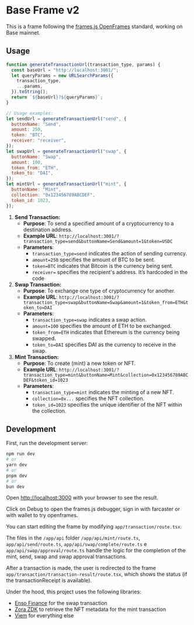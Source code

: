 # Base Frame v2

This is a frame following the [frames.js OpenFrames](https://framesjs.org/middleware/openframes) standard, working on Base mainnet.

## Usage

```jsx
function generateTransactionUrl(transaction_type, params) {
  const baseUrl = "http://localhost:3001/";
  let queryParams = new URLSearchParams({
    transaction_type,
    ...params,
  }).toString();
  return `${baseUrl}?${queryParams}`;
}

// Usage examples:
let sendUrl = generateTransactionUrl("send", {
  buttonName: "Send",
  amount: 250,
  token: "BTC",
  receiver: "receiver",
});
let swapUrl = generateTransactionUrl("swap", {
  buttonName: "Swap",
  amount: 100,
  token_from: "ETH",
  token_to: "DAI",
});
let mintUrl = generateTransactionUrl("mint", {
  buttonName: "Mint",
  collection: "0x123456789ABCDEF",
  token_id: 1023,
});
```

1. **Send Transaction:**
   - **Purpose**: To send a specified amount of a cryptocurrency to a destination address.
   - **Example URL**: `http://localhost:3001/?transaction_type=send&buttonName=Send&amount=1&token=USDC`
   - **Parameters**:
     - `transaction_type=send` indicates the action of sending currency.
     - `amount=250` specifies the amount of BTC to be sent.
     - `token=BTC` indicates that Bitcoin is the currency being sent.
     - `receiver=` specifies the recipient's address. It’s hardcoded in the code
2. **Swap Transaction:**
   - **Purpose**: To exchange one type of cryptocurrency for another.
   - **Example URL**: `http://localhost:3001/?transaction_type=swap&buttonName=Swap&amount=1&token_from=ETH&token_to=DAI`
   - **Parameters**:
     - `transaction_type=swap` indicates a swap action.
     - `amount=100` specifies the amount of ETH to be exchanged.
     - `token_from=ETH` indicates that Ethereum is the currency being swapped.
     - `token_to=DAI` specifies DAI as the currency to receive in the swap.
3. **Mint Transaction:**
   - **Purpose**: To create (mint) a new token or NFT.
   - **Example URL**: `http://localhost:3001/?transaction_type=mint&buttonName=Mint&collection=0x123456789ABCDEF&token_id=1023`
   - **Parameters**:
     - `transaction_type=mint` indicates the minting of a new NFT.
     - `collection=0x...` specifies the NFT collection.
     - `token_id=1023` specifies the unique identifier of the NFT within the collection.

## Development

First, run the development server:

```bash
npm run dev
# or
yarn dev
# or
pnpm dev
# or
bun dev
```

Open [http://localhost:3000](http://localhost:3000) with your browser to see the result.

Click on Debug to open the frames.js debugger, sign in with farcaster or with wallet to try openframes.

You can start editing the frame by modifying `app/transaction/route.tsx`.

The files in the `/app/api` folder `/app/api/mint/route.ts`, `app/api/send/route.ts`, `app/api/swap/complete/route.ts` e `app/api/swap/approval/route.ts` handle the logic for the completion of the mint, send, swap and swap approval transactions.

After a transaction is made, the user is redirected to the frame `app/transaction/transaction-result/route.tsx`, which shows the status (if the transactionReceipt is available).

Under the hood, this project uses the following libraries:

- [Enso Finance](https://enso.finance) for the swap transaction
- [Zora ZDK](https://docs.zora.co/docs/zora-api/zdk) to retrieve the NFT metadata for the mint transaction
- [Viem](https://viem.sh) for everything else
